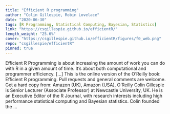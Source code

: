 ```yaml
---
title: "Efficient R programming"
author: "Colin Gillespie, Robin Lovelace"
date: "2020-06-30"
tags: [R Programming, Statistical Computing, Bayesian, Statistics]
link: "https://csgillespie.github.io/efficientR/"
length_weight: "25.6%"
cover: "https://csgillespie.github.io/efficientR/figures/f0_web.png"
repo: "csgillespie/efficientR"
pinned: true
---
```


Efficient R Programming is about increasing the amount of work you can do with R in a given amount of time. It’s about both computational and programmer efficiency. [...] This is the online version of the O’Reilly book: Efficient R programming. Pull requests and general comments are welcome. Get a hard copy from: Amazon (UK), Amazon (USA), O’Reilly Colin Gillespie is Senior Lecturer (Associate
Professor) at Newcastle University, UK.
He is an Executive Editor of the R Journal, with research interests including high performance
statistical computing and Bayesian statistics. Colin founded the ...

